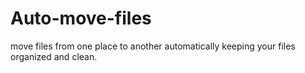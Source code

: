 # Auto-move-files
move files from one place to another automatically keeping your files organized and clean.
